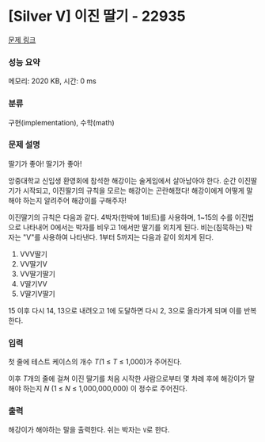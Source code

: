 # [Silver V] 이진 딸기 - 22935 

[문제 링크](https://www.acmicpc.net/problem/22935) 

### 성능 요약

메모리: 2020 KB, 시간: 0 ms

### 분류

구현(implementation), 수학(math)

### 문제 설명

<p>딸기가 좋아! 딸기가 좋아!</p>

<p>앙중대학교 신입생 환영회에 참석한 해강이는 술게임에서 살아남아야 한다. 순간 이진딸기가 시작되고, 이진딸기의 규칙을 모르는 해강이는 곤란해졌다! 해강이에게 어떻게 말해야 하는지 알려주어 해강이를 구해주자!</p>

<p>이진딸기의 규칙은 다음과 같다. 4박자(한박에 1비트)를 사용하며, 1~15의 수를 이진법으로 나타내어 0에서는 박자를 비우고 1에서만 딸기를 외치게 된다. 비는(침묵하는) 박자는 "V"를 사용하여 나타낸다. 1부터 5까지는 다음과 같이 외치게 된다.</p>

<ol>
	<li>VVV딸기</li>
	<li>VV딸기V</li>
	<li>VV딸기딸기</li>
	<li>V딸기VV</li>
	<li>V딸기V딸기</li>
</ol>

<p>15 이후 다시 14, 13으로 내려오고 1에 도달하면 다시 2, 3으로 올라가게 되며 이를 반복한다. </p>

### 입력 

 <p>첫 줄에 테스트 케이스의 개수 <em>T(</em>1 ≤ <i>T </i>≤ 1,000)가 주어진다.</p>

<p>이후<em> T</em>개의 줄에 걸쳐 이진 딸기를 처음 시작한 사람으로부터 몇 차례 후에 해강이가 말해야 하는지<em> N </em>(1 ≤ <em>N</em> ≤ 1,000,000,000) 이 정수로 주어진다.</p>

### 출력 

 <p>해강이가 해야하는 말을 출력한다.  쉬는 박자는 <code>V</code>로 한다. </p>

